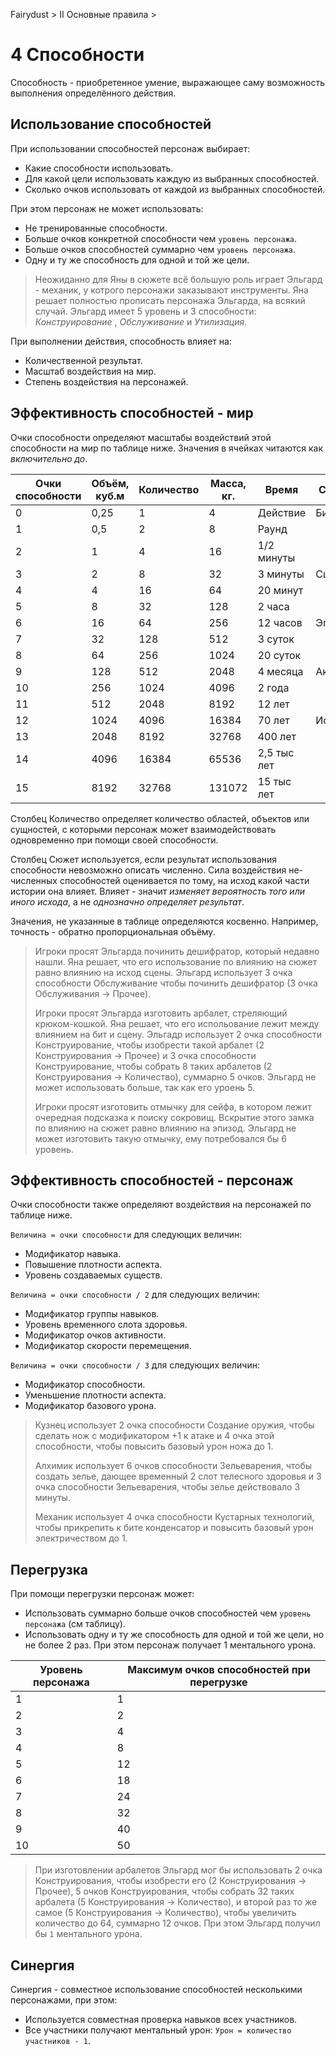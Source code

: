 Fairydust > II Основные правила >

# 4 Способности

Способность - приобретенное умение, выражающее саму возможность выполнения определённого действия.

## Использование способностей

При использовании способностей персонаж выбирает:
- Какие способности использовать.
- Для какой цели использовать каждую из выбранных способностей.
- Сколько очков использовать от каждой из выбранных способностей.

При этом персонаж не может использовать:
- Не тренированные способности.
- Больше очков конкретной способности чем `уровень персонажа`.
- Больше очков способностей суммарно чем `уровень персонажа`.
- Одну и ту же способность для одной и той же цели.

>Неожиданно для Яны в сюжете всё большую роль играет Эльгард - механик, у котрого персонажи заказывают инструменты.
>Яна решает полностью прописать персонажа Эльгарда, на всякий случай.
>Эльгард имеет 5 уровень и 3 способности: _Конструирование_ , _Обслуживание_ и _Утилизация_.

При выполнении действия, способность влияет на:
- Количественной результат.
- Масштаб воздействия на мир.
- Степень воздействия на персонажей.

## Эффективность способностей - мир

Очки способности определяют масштабы воздействий этой способности на мир по таблице ниже. 
Значения в ячейках читаются как _включительно до_.

Очки способности | Объём, куб.м | Количество | Масса, кг. | Время | Сюжет
-|-|-|-|-|-
0 | 0,25 | 1 | 4 | Действие | Бит
1 | 0,5 | 2 | 8 | Раунд | 
2 | 1 | 4 | 16 | 1/2 минуты | 
3 | 2 | 8 | 32 | 3 минуты | Сцена
4 | 4 | 16 | 64 | 20 минут | 
5 | 8 | 32 | 128 | 2 часа | 
6 | 16 | 64 | 256 | 12 часов | Эпизод
7 | 32 | 128 | 512 | 3 суток | 
8 | 64 | 256 | 1024 | 20 суток | 
9 | 128 | 512 | 2048 | 4 месяца | Акт
10 | 256 | 1024 | 4096 | 2 года | 
11 | 512 | 2048 | 8192 | 12 лет | 
12 | 1024 | 4096 | 16384 | 70 лет | История
13 | 2048 | 8192 | 32768 | 400 лет | 
14 | 4096 | 16384 | 65536 | 2,5 тыс лет | 
15 | 8192 | 32768 | 131072 | 15 тыс лет | 

Столбец Количество определяет количество областей, объектов или сущностей,
с которыми персонаж может взаимодействовать одновременно при помощи своей способности.

Столбец Сюжет используется, если результат использования способности невозможно описать численно.
Сила воздействия не-численных способностей оценивается по тому, на исход какой части истории она влияет.
Влияет - значит _изменяет вероятность того или иного исхода_, а не _однозначно определяет результат_.

Значения, не указанные в таблице определяются косвенно. Например, точность - обратно пропорциональная объёму.

>Игроки просят Эльгарда починить дешифратор, который недавно нашли.
>Яна решает, что его использование по влиянию на сюжет равно влиянию на исход сцены.
>Эльгард использует 3 очка способности Обслуживание чтобы починить дешифратор (3 очка Обслуживания -> Прочее).
>
>Игроки просят Эльгарда изготовить арбалет, стреляющий крюком-кошкой.
>Яна решает, что его испольование лежит между влиянием на бит и сцену.
>Эльгадр использует 2 очка способности Конструирование, чтобы изобрести такой арбалет (2 Конструирования -> Прочее)
>и 3 очка способности Конструирование, чтобы собрать 8 таких арбалетов (2 Конструирования -> Количество), суммарно 5 очков. 
>Эльгард не может использовать больше, так как его уроень 5.
>
>Игроки просят изготовить отмычку для сейфа, в котором лежит очередная подсказка к поиску сокровищ.
>Вскрытие этого замка по влиянию на сюжет равно влиянию на эпизод.
>Эльгард не может изготовить такую отмычку, ему потребовался бы 6 уровень.

## Эффективность способностей - персонаж

Очки способности также определяют воздействия на персонажей по таблице ниже. 

`Величина = очки способности` для следующих величин:
- Модификатор навыка.
- Повышение плотности аспекта.
- Уровень создаваемых существ.

`Величина = очки способности / 2` для следующих величин:
- Модификатор группы навыков.
- Уровень временного слота здоровья.
- Модификатор очков активности.
- Модификатор скорости перемещения.

`Величина = очки способности / 3` для следующих величин:
- Модификатор способности.
- Уменьшение плотности аспекта.
- Модификатор базового урона.

>Кузнец использует 2 очка способности Создание оружия, чтобы сделать нож с модификатором +1 к атаке
>и 4 очка этой способности, чтобы повысить базовый урон ножа до 1.
>
>Алхимик использует 6 очков способности Зельеварения, чтобы создать зелье, дающее временный 2 слот телесного здоровья
>и 3 очка способности Зельеварения, чтобы зелье действовало 3 минуты.
>
>Механик использует 4 очка способности Кустарных технологий, чтобы прикрепить к бите конденсатор
>и повысить базовый урон электричеством до 1.

## Перегрузка

При помощи перегрузки персонаж может:
- Использовать суммарно больше очков способностей чем `уровень персонажа` (см таблицу).
- Использовать одну и ту же способность для одной и той же цели, но не более 2 раз.
При этом персонаж получает 1 ментального урона.

Уровень персонажа  |  Максимум очков способностей при перегрузке
-|-
1 | 1
2 | 2
3 | 4
4 | 8
5 | 12
6 | 18
7 | 24
8 | 32
9 | 40
10 | 50

>При изготовлении арбалетов Эльгард мог бы использовать 2 очка Конструирования, чтобы изобрести его (2 Конструирования -> Прочее),
>5 очков Конструирования, чтобы собрать 32 таких арбалета (5 Конструирования -> Количество),
>и второй раз то же самое (5 Конструирования -> Количество), чтобы увеличить количество до 64, 
>суммарно 12 очков. При этом Эльгард получил бы `1` ментального урона.

## Синергия

Синергия - совместное использование способностей несколькими персонажами, при этом:
- Используется совместная проверка навыков всех участников.
- Все участники получают ментальный урон: `Урон = количество участников - 1`.